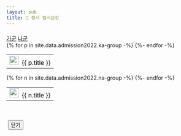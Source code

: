 ```yaml
---
layout: sub
title: 🥇 정시 입시요강
---
```

<div style="margin:20px 0 50px 0">
    <nav>
        <div class="nav nav-tabs" id="nav-tab" role="tablist" style="border:none;">
            <a class="nav-item nav-link active" id="nav-home-tab" data-toggle="tab" href="#nav-home" role="tab" aria-controls="nav-home" aria-selected="true">가군</a>
            <a class="nav-item nav-link" id="nav-profile-tab" data-toggle="tab" href="#nav-profile" role="tab" aria-controls="nav-profile" aria-selected="false">나군</a>
            <!--
            <a class="nav-item nav-link" id="nav-contact-tab" data-toggle="tab" href="#nav-contact" role="tab" aria-controls="nav-contact" aria-selected="false">다군</a>
            -->
        </div>
    </nav>
    <div class="tab-content" id="nav-tabContent">
        <!-- 가군 -->
        <div class="tab-pane fade show active" id="nav-home" role="tabpanel" aria-labelledby="nav-home-tab">
            <table class="table table-condensed">
                <tbody>
                    {% for p in site.data.admission2022.ka-group -%}
                        <tr>
                            <td><a data-toggle="modal" href="#admission" onclick="loadImage({{forloop.index}}, '{{p.image-url}}', '{{p.title}}')" style="text-decoration:none;color:black"><img src="/assets/img/logo/{% include logo_func.html univ=p.univ %}" width="24px" height="24px" style="margin-right:8px"/>{{ p.title }}</a></td>
                        </tr>
                    {%- endfor -%}
                </tbody>
            </table>
        </div>
        <!-- 나군 -->
        <div class="tab-pane fade" id="nav-profile" role="tabpanel" aria-labelledby="nav-profile-tab">
            <table class="table table-condensed">
                <tbody>
                    {% for n in site.data.admission2022.na-group -%}
                        <tr>
                            <td>
                                <a data-toggle="modal" href="#admission" onclick="loadImage({{forloop.index}}, '{{n.image-url}}', '{{n.title}}')" style="text-decoration:none;color:black"><img src="/assets/img/logo/{% include logo_func.html univ=n.univ %}" width="24px" height="24px" style="margin-right:8px"/>{{ n.title }}</a>
                            </td>
                        </tr>
                    {%- endfor -%}
                </tbody>
            </table>
        </div>
        <!-- 다군 
        <div class="tab-pane fade" id="nav-contact" role="tabpanel" aria-labelledby="nav-contact-tab">
        </div>
        -->
    </div>
</div>

<div class="portfolio-modal modal fade" id="admission" tabindex="-1" role="dialog" aria-hidden="true">
    <div class="modal-dialog">
      <div class="modal-content" style="padding-bottom: 30px">
        <div class="close-modal" data-dismiss="modal">
          <div class="lr">
            <div class="rl"></div>
          </div>
        </div>
        <div class="container">
          <div class="row">
            <div class="col-lg-8 mx-auto" style="padding:0">
              <div class="modal-body" style="padding:0">
                <img class="img-fluid d-block mx-auto" id="admissionImg" alt="">
                <button class="btn btn-primary" data-dismiss="modal" type="button" style="text-align:right;">
                  <i class="fas fa-times" ></i>  닫기
                </button>
              </div>
            </div>
          </div>
        </div>
      </div>
    </div>
  </div>

<script type="text/javascript">
const loadImage = function(index, img_url, title) {
    $("#admissionImg").attr("src", img_url);
    $("#admissionImg").attr("alt", title);
}
</script>